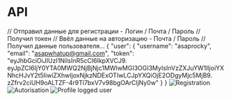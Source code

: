 # API
// Отправил данные для регистрации - Логин / Почта / Пароль
// Получил токен
// Ввёл данные на авторизацию - Почта / Пароль
// Получил данные пользователя...
{
    "user": {
        "username": "asaprocky",
        "email": "asapwhatup@gmail.com",
        "token": "eyJhbGciOiJIUzI1NiIsInR5cCI6IkpXVCJ9.
        eyJpZCI6IjY0YTA0MWQ2NjBjNjc1MWIwMGI3OGI3MyIsInVzZXJuYW1lIjoiYXNhcHJvY2t5IiwiZXhwIjoxNjkzNDExOTIwLCJpYXQiOjE2ODgyMjc5MjB9.
        zZfrv2ciUH9oALTZF-4r9Tl7bxV7v98bgOArCljNy0w"
    }
}
![Registration](https://github.com/PODGORNY/API/assets/132465433/7be21844-647b-4ce3-9c4c-8b00634d7c5b)
![Autorisation](https://github.com/PODGORNY/API/assets/132465433/d18d5a15-4215-4f92-adfe-9ffda3e896ce)
![Profile logged user](https://github.com/PODGORNY/API/assets/132465433/34bf2bc6-e970-463d-8b80-db5fe1ee2ba4)

